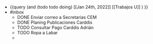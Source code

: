 - {{query (and (todo todo doing) [[Jan 24th, 2022]] [[Trabajos U]]  ) }}
- #inbox
	- DONE Enviar correo a Secretarias CEM
	- DONE Planing Publicaciones Carddis
	- TODO Consultar Pago Carddis Adrián
	- TODO Ropa a Labar
	-